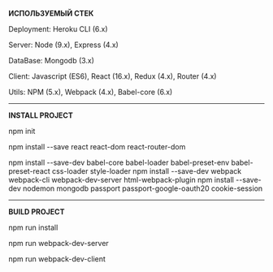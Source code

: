 **ИСПОЛЬЗУЕМЫЙ СТЕК**

Deployment: Heroku CLI (6.x)

Server: Node (9.x), Express (4.x)

DataBase: Mongodb (3.x)

Client: Javascript (ES6), React (16.x), Redux (4.x), Router (4.x)

Utils: NPM (5.x), Webpack (4.x), Babel-core (6.x)


***


**INSTALL PROJECT**

npm init

npm install --save react react-dom react-router-dom

npm install --save-dev babel-core babel-loader babel-preset-env babel-preset-react css-loader style-loader
npm install --save-dev webpack webpack-cli webpack-dev-server html-webpack-plugin 
npm install --save-dev nodemon mongodb passport passport-google-oauth20 cookie-session



***


**BUILD PROJECT**

npm run install

npm run webpack-dev-server

npm run webpack-dev-client

